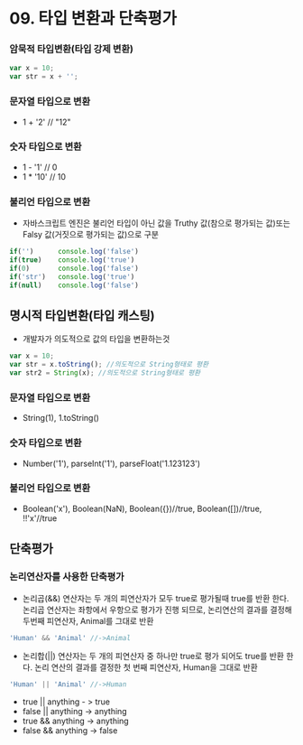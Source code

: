 # 09. 타입 변환과 단축평가

### 암묵적 타입변환(타입 강제 변환)
~~~js
var x = 10;
var str = x + '';
~~~
### 문자열 타입으로 변환
- 1 + '2' // "12"
### 숫자 타입으로 변환
- 1 - '1' // 0
- 1 * '10' // 10
### 불리언 타입으로 변환
- 자바스크립트 엔진은 불리언 타입이 아닌 값을 Truthy 값(참으로 평가되는 값)또는 Falsy 값(거짓으로 평가되는 값)으로 구분
~~~js
if('')      console.log('false')
if(true)    console.log('true')
if(0)       console.log('false')
if('str')   console.log('true')
if(null)    console.log('false')
~~~

## 명시적 타입변환(타입 캐스팅)
- 개발자가 의도적으로 값의 타입을 변환하는것
~~~js
var x = 10;
var str = x.toString(); //의도적으로 String형태로 평환
var str2 = String(x); //의도적으로 String형태로 평환
~~~
### 문자열 타입으로 변환
- String(1), 1.toString()
### 숫자 타입으로 변환
- Number('1'), parseInt('1'), parseFloat('1.123123')
### 불리언 타입으로 변환
- Boolean('x'), Boolean(NaN), Boolean({})//true, Boolean([])//true, !!'x'//true

## 단축평가
### 논리연산자를 사용한 단축평가
- 논리곱(&&) 연산자는 두 개의 피연산자가 모두 true로 평가될때 true를 반환 한다. 논리곱 연산자는 좌항에서 우항으로 평가가 진행 되므로, 논리연산의 결과를 결정해 두번째 피연산자, Animal를 그대로 반환
~~~js
'Human' && 'Animal' //->Animal
~~~

- 논리합(||) 연산자는 두 개의  피연산자 중 하나만 true로 평가 되어도 true를 반환 한다. 논리 연산의 결과를 결정한 첫 번째 피연산자, Human을 그대로 반환
~~~js
'Human' || 'Animal' //->Human
~~~
- true || anything - > true
- false || anything -> anything
- true && anything  -> anything
- false && anything  -> false


